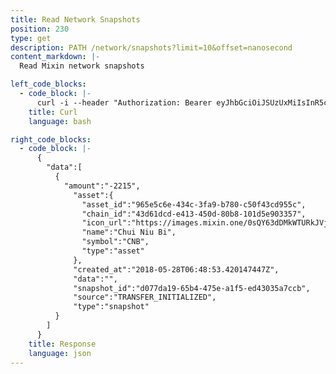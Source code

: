 ```yaml
---
title: Read Network Snapshots
position: 230
type: get
description: PATH /network/snapshots?limit=10&offset=nanosecond
content_markdown: |-
  Read Mixin network snapshots

left_code_blocks:
  - code_block: |-
      curl -i --header "Authorization: Bearer eyJhbGciOiJSUzUxMiIsInR5cCI6IkpXVCJ9.eyJleHAiOjE1MzUyNjQ4MDUsImlhdCI6MTUyNzQ4ODgwNSwianRpIjoiZjhjMGY2OGItNzIwNC00ZmJmLTkzNWMtMTE5OGI4NTlmODhhIiwic2lkIjoiYWM2ZDFmODYtYTY0Yi00NWRkLTllZmEtN2JmMGVjZjI2MDU2Iiwic2lnIjoiYmJkYmMyMDM3MGM2YTI1NTJkZjVlOGRjMThhMGUwZjAxZDI5ZTBiNTZkZjAyYWFkNTkzZjc1ZGM4YTM0YTU1YyIsInVpZCI6IjMxYjFhMTdjLWFiMzgtNGFhNC05YmM5LWY0NjQyNzEyODExMyJ9.BQMByeL_RFdCD4HnmTsdu29IcIJcH6Vl2OynX99sfjQBkWNLSKTYeQy6jvpo5jkMMrm3pQS3QC_n4bOzU9BOT-GtATqf2bzrSeLqig3c83-SCwMjbNpi9pfrB60ZsEpXSyIp7Atvu1_aC-87bwCsa4apzT9avcWeyHvkwAiELF4" --header "Content-Type: application/json" --header "Content-length: 0" "https://api.mixin.one/network/snapshots?limit=2&offset=1000"
    title: Curl
    language: bash

right_code_blocks:
  - code_block: |-
      {  
        "data":[  
          {  
            "amount":"-2215",
              "asset":{  
                "asset_id":"965e5c6e-434c-3fa9-b780-c50f43cd955c",
                "chain_id":"43d61dcd-e413-450d-80b8-101d5e903357",
                "icon_url":"https://images.mixin.one/0sQY63dDMkWTURkJVjowWY6Le4ICjAFuu3ANVyZA4uI3UdkbuOT5fjJUT82ArNYmZvVcxDXyNjxoOv0TAYbQTNKS=s128",
                "name":"Chui Niu Bi",
                "symbol":"CNB",
                "type":"asset"
              },
              "created_at":"2018-05-28T06:48:53.420147447Z",
              "data":"",
              "snapshot_id":"d077da19-65b4-475e-a1f5-ed43035a7ccb",
              "source":"TRANSFER_INITIALIZED",
              "type":"snapshot"
          }
        ]
      }
    title: Response
    language: json
---
```


